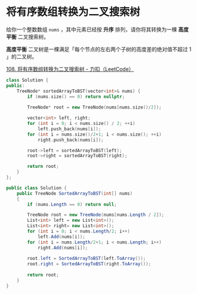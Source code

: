 # 将有序数组转换为二叉搜索树

给你一个整数数组 `nums` ，其中元素已经按 **升序** 排列，请你将其转换为一棵 **高度平衡** 二叉搜索树。

**高度平衡** 二叉树是一棵满足「每个节点的左右两个子树的高度差的绝对值不超过 1 」的二叉树。

[108. 将有序数组转换为二叉搜索树 - 力扣（LeetCode）](https://leetcode.cn/problems/convert-sorted-array-to-binary-search-tree/description/)

```c++
class Solution {
public:
    TreeNode* sortedArrayToBST(vector<int>& nums) {
        if (nums.size() == 0) return nullptr;
        
        TreeNode* root = new TreeNode(nums[nums.size()/2]);

        vector<int> left, right;
        for (int i = 0; i < nums.size() / 2; ++i)
            left.push_back(nums[i]);
        for (int i = nums.size()/2+1; i < nums.size(); ++i)
            right.push_back(nums[i]);

        root->left = sortedArrayToBST(left);
        root->right = sortedArrayToBST(right);

        return root;
    }
};
```

```c#
public class Solution {
    public TreeNode SortedArrayToBST(int[] nums)
    {
        if (nums.Length == 0) return null;

        TreeNode root = new TreeNode(nums[nums.Length / 2]);
        List<int> left = new List<int>();
        List<int> right= new List<int>();
        for (int i = 0; i < nums.Length/2; i++)
            left.Add(nums[i]);
        for (int i = nums.Length/2+1; i < nums.Length; i++)
            right.Add(nums[i]);
        
        root.left = SortedArrayToBST(left.ToArray());
        root.right = SortedArrayToBST(right.ToArray());
        
        return root;
    }
}
```



